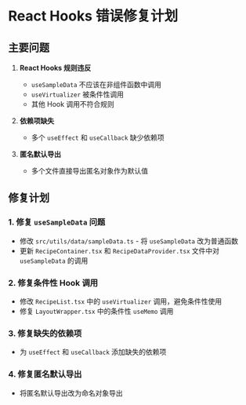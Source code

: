 # React Hooks 错误修复计划

## 主要问题

1. **React Hooks 规则违反**
   - `useSampleData` 不应该在非组件函数中调用
   - `useVirtualizer` 被条件性调用
   - 其他 Hook 调用不符合规则

2. **依赖项缺失**
   - 多个 `useEffect` 和 `useCallback` 缺少依赖项

3. **匿名默认导出**
   - 多个文件直接导出匿名对象作为默认值

## 修复计划

### 1. 修复 `useSampleData` 问题

- 修改 `src/utils/data/sampleData.ts` - 将 `useSampleData` 改为普通函数
- 更新 `RecipeContainer.tsx` 和 `RecipeDataProvider.tsx` 文件中对 `useSampleData` 的调用

### 2. 修复条件性 Hook 调用

- 修改 `RecipeList.tsx` 中的 `useVirtualizer` 调用，避免条件性使用
- 修复 `LayoutWrapper.tsx` 中的条件性 `useMemo` 调用

### 3. 修复缺失的依赖项

- 为 `useEffect` 和 `useCallback` 添加缺失的依赖项

### 4. 修复匿名默认导出

- 将匿名默认导出改为命名对象导出 